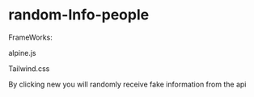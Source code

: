 # random-Info-people
FrameWorks:

alpine.js

Tailwind.css

By clicking new you will randomly receive fake information from the api
